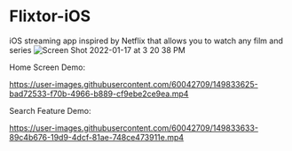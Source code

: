 # Flixtor-iOS
iOS streaming app inspired by Netflix that allows you to watch any film and series
![Screen Shot 2022-01-17 at 3 20 38 PM](https://user-images.githubusercontent.com/60042709/149832889-ba0b78ef-0b5a-4111-84fe-191bac4354e2.png)


Home Screen Demo:

https://user-images.githubusercontent.com/60042709/149833625-bad72533-f70b-4966-b889-cf9ebe2ce9ea.mp4



Search Feature Demo:

https://user-images.githubusercontent.com/60042709/149833633-89c4b676-19d9-4dcf-81ae-748ce473911e.mp4

